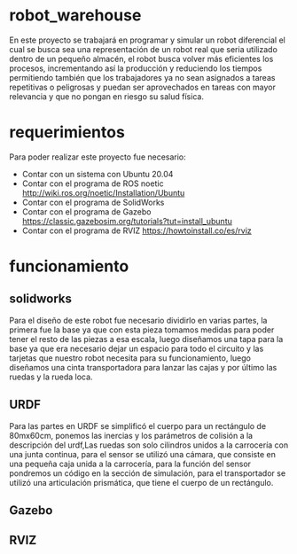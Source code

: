 # robot_warehouse
En este proyecto se trabajará en programar y simular un robot diferencial el cual se busca sea una representación de un robot real que seria utilizado dentro de un pequeño almacén, el robot busca volver más eficientes los procesos, incrementando así la producción y reduciendo los tiempos permitiendo también que los trabajadores ya no sean asignados a tareas repetitivas o peligrosas y puedan ser aprovechados en tareas con mayor relevancia y que no pongan en riesgo su salud física.
# requerimientos
Para poder realizar este proyecto fue necesario:
-    Contar con un sistema con Ubuntu 20.04
-    Contar con el programa de ROS noetic http://wiki.ros.org/noetic/Installation/Ubuntu
-    Contar con el programa de SolidWorks
-    Contar con el programa de Gazebo https://classic.gazebosim.org/tutorials?tut=install_ubuntu
-    Contar con el programa de RVIZ https://howtoinstall.co/es/rviz
# funcionamiento
## solidworks
Para el diseño de este robot fue necesario dividirlo en varias partes, la primera fue la base ya que con esta pieza tomamos medidas para poder tener el resto de las piezas a esa escala, luego diseñamos una tapa para la base ya que era necesario dejar un espacio para todo el circuito y las tarjetas que nuestro robot necesita para su funcionamiento, luego diseñamos una cinta transportadora para lanzar las cajas y por último las ruedas y la rueda loca.
## URDF
Para las partes en URDF se simplificó el cuerpo para un rectángulo de 80mx60cm, ponemos las inercias y los parámetros de colisión a la descripción del urdf,Las ruedas son solo cilindros unidos a la carrocería con una junta continua, para el sensor se utilizó una cámara, que consiste en una pequeña caja unida a la carrocería, para la función del sensor pondremos un código en la sección de simulación, para el transportador se utilizó una articulación prismática, que tiene el cuerpo de un rectángulo.
## Gazebo

## RVIZ
